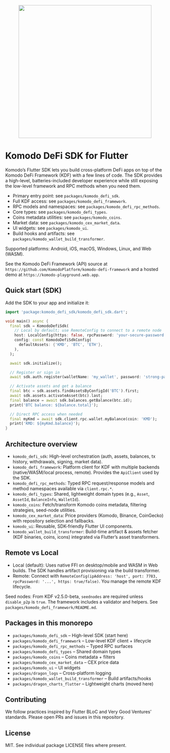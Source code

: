 <p align="center">
    <a href="https://github.com/KomodoPlatform/komodo-defi-framework" alt="Contributors">
        <img width="420" src="https://user-images.githubusercontent.com/24797699/252396802-de8f9264-8056-4430-a17d-5ecec9668dfc.png" />
    </a>
</p>

# Komodo DeFi SDK for Flutter

Komodo’s Flutter SDK lets you build cross-platform DeFi apps on top of the Komodo DeFi Framework (KDF) with a few lines of code. The SDK provides a high-level, batteries-included developer experience while still exposing the low-level framework and RPC methods when you need them.

- Primary entry point: see `packages/komodo_defi_sdk`.
- Full KDF access: see `packages/komodo_defi_framework`.
- RPC models and namespaces: see `packages/komodo_defi_rpc_methods`.
- Core types: see `packages/komodo_defi_types`.
- Coins metadata utilities: see `packages/komodo_coins`.
- Market data: see `packages/komodo_cex_market_data`.
- UI widgets: see `packages/komodo_ui`.
- Build hooks and artifacts: see `packages/komodo_wallet_build_transformer`.

Supported platforms: Android, iOS, macOS, Windows, Linux, and Web (WASM).

See the Komodo DeFi Framework (API) source at `https://github.com/KomodoPlatform/komodo-defi-framework` and a hosted demo at `https://komodo-playground.web.app`.

## Quick start (SDK)

Add the SDK to your app and initialize it:

```dart
import 'package:komodo_defi_sdk/komodo_defi_sdk.dart';

void main() async {
  final sdk = KomodoDefiSdk(
    // Local by default; use RemoteConfig to connect to a remote node
    host: LocalConfig(https: false, rpcPassword: 'your-secure-password'),
    config: const KomodoDefiSdkConfig(
      defaultAssets: {'KMD', 'BTC', 'ETH'},
    ),
  );

  await sdk.initialize();

  // Register or sign in
  await sdk.auth.register(walletName: 'my_wallet', password: 'strong-pass');

  // Activate assets and get a balance
  final btc = sdk.assets.findAssetsByConfigId('BTC').first;
  await sdk.assets.activateAsset(btc).last;
  final balance = await sdk.balances.getBalance(btc.id);
  print('BTC balance: ${balance.total}');

  // Direct RPC access when needed
  final myKmd = await sdk.client.rpc.wallet.myBalance(coin: 'KMD');
  print('KMD: ${myKmd.balance}');
}
```

## Architecture overview

- `komodo_defi_sdk`: High-level orchestration (auth, assets, balances, tx history, withdrawals, signing, market data).
- `komodo_defi_framework`: Platform client for KDF with multiple backends (native/WASM/local process, remote). Provides the `ApiClient` used by the SDK.
- `komodo_defi_rpc_methods`: Typed RPC request/response models and method namespaces available via `client.rpc.*`.
- `komodo_defi_types`: Shared, lightweight domain types (e.g., `Asset`, `AssetId`, `BalanceInfo`, `WalletId`).
- `komodo_coins`: Fetch/transform Komodo coins metadata, filtering strategies, seed-node utilities.
- `komodo_cex_market_data`: Price providers (Komodo, Binance, CoinGecko) with repository selection and fallbacks.
- `komodo_ui`: Reusable, SDK-friendly Flutter UI components.
- `komodo_wallet_build_transformer`: Build-time artifact & assets fetcher (KDF binaries, coins, icons) integrated via Flutter’s asset transformers.

## Remote vs Local

- Local (default): Uses native FFI on desktop/mobile and WASM in Web builds. The SDK handles artifact provisioning via the build transformer.
- Remote: Connect with `RemoteConfig(ipAddress: 'host', port: 7783, rpcPassword: '...', https: true/false)`. You manage the remote KDF lifecycle.

Seed nodes: From KDF v2.5.0-beta, `seednodes` are required unless `disable_p2p` is `true`. The framework includes a validator and helpers. See `packages/komodo_defi_framework/README.md`.

## Packages in this monorepo

- `packages/komodo_defi_sdk` – High-level SDK (start here)
- `packages/komodo_defi_framework` – Low-level KDF client + lifecycle
- `packages/komodo_defi_rpc_methods` – Typed RPC surfaces
- `packages/komodo_defi_types` – Shared domain types
- `packages/komodo_coins` – Coins metadata + filters
- `packages/komodo_cex_market_data` – CEX price data
- `packages/komodo_ui` – UI widgets
- `packages/dragon_logs` – Cross-platform logging
- `packages/komodo_wallet_build_transformer` – Build artifacts/hooks
- `packages/dragon_charts_flutter` – Lightweight charts (moved here)

## Contributing

We follow practices inspired by Flutter BLoC and Very Good Ventures’ standards. Please open PRs and issues in this repository.

## License

MIT. See individual package LICENSE files where present.
